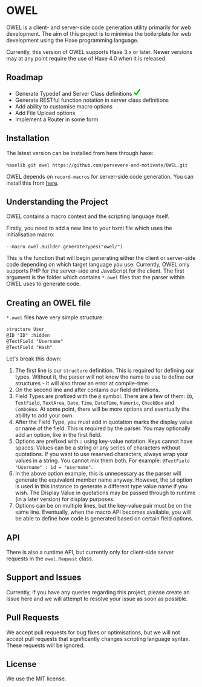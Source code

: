 # OWEL
OWEL is a client- and server-side code generation utility primarily for web development. The aim of this project is to minimise the boilerplate for web development using the Haxe programming language.

Currently, this version of OWEL supports Haxe 3.x or later. Newer versions may at any point require the use of Haxe 4.0 when it is released.

## Roadmap

 * Generate Typedef and Server Class definitions ![img](img/tick.png)
 * Generate RESTful function notation in server class definitions
 * Add ability to customise macro options
 * Add File Upload options
 * Implement a Router in some form

## Installation
The latest version can be installed from here through haxe:

`haxelib git owel https://github.com/persevere-and-motivate/OWEL.git`

OWEL depends on `record-macros` for server-side code generation. You can install this from [here](https://github.com/HaxeFoundation/record-macros).

## Understanding the Project
OWEL contains a macro context and the scripting language itself.

Firstly, you need to add a new line to your hxml file which uses the initialisation macro:

`--macro owel.Builder.generateTypes("owel/")`

This is the function that will begin generating either the client or server-side code depending on which target language you use. Currently, OWEL only supports PHP for the server-side and JavaScript for the client. The first argument is the folder which contains `*.owel` files that the parser within OWEL uses to generate code.

## Creating an OWEL file
`*.owel` files have very simple structure:

```
structure User
@ID "ID" :hidden
@TextField "Username"
@TextField "Hash"
```

Let's break this down:

 1. The first line is our `structure` definition. This is required for defining our types. Without it, the parser will not know the name to use to define our structures - it will also throw an error at compile-time.
 2. On the second line and after contains our field definitions.
 3. Field Types are prefixed with the `@` symbol. There are a few of them: `ID`, `TextField`, `TextArea`, `Date`, `Time`, `DateTime`, `Numeric`, `CheckBox` and `ComboBox`. At some point, there will be more options and eventually the ability to add your own.
 4. After the Field Type, you must add in quotation marks the display value or name of the field. This is required by the parser. You may optionally add an option, like in the first field.
 5. Options are prefixed with `:` using key-value notation. Keys cannot have spaces. Values can be a string or any series of characters without quotations. If you want to use reserved characters, always wrap your values in a string. You cannot mix them both. For example: `@TextField "Username" : id = "username"`.
 6. In the above option example, this is unnecessary as the parser will generate the equivalent member name anyway. However, the `id` option is used in this instance to generate a different type value name if you wish. The Display Value in quotations may be passed through to runtime (in a later version) for display purposes.
 7. Options can be on multiple lines, but the key-value pair must be on the same line. Eventually, when the macro API becomes available, you will be able to define how code is generated based on certain field options.

## API
There is also a runtime API, but currently only for client-side server requests in the `owel.Request` class.

## Support and Issues
Currently, if you have any queries regarding this project, please create an Issue here and we will attempt to resolve your issue as soon as possible.

## Pull Requests
We accept pull requests for bug fixes or optimisations, but we will not accept pull requests that significantly changes scripting language syntax. These requests will be ignored.

## License
We use the MIT license.